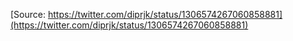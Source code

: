 [Source: https://twitter.com/diprjk/status/1306574267060858881](https://twitter.com/diprjk/status/1306574267060858881)